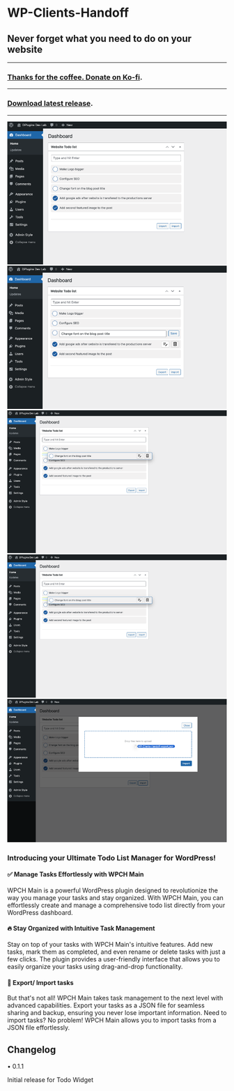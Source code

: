 # WP-Clients-Handoff

## Never forget what you need to do on your website

---
###  [Thanks for the coffee. Donate on Ko-fi](https://ko-fi.com/dplugins). 
---
###  [Download latest release](https://github.com/dplugins/wp-clients-handoff/releases/).
---

![alt text](https://github.com/DPlugins-Opensource/wp-clients-handoff/blob/main/repo-img/image-01.png "Title")
![alt text](https://github.com/DPlugins-Opensource/wp-clients-handoff/blob/main/repo-img/image-02.png "Title")
![alt text](https://github.com/DPlugins-Opensource/wp-clients-handoff/blob/main/repo-img/image-03.png "Title")
![alt text](https://github.com/DPlugins-Opensource/wp-clients-handoff/blob/main/repo-img/image-04.png "Title")
![alt text](https://github.com/DPlugins-Opensource/wp-clients-handoff/blob/main/repo-img/image-05.png "Title")

### Introducing your Ultimate Todo List Manager for WordPress!

#### ✅ Manage Tasks Effortlessly with WPCH Main

WPCH Main is a powerful WordPress plugin designed to revolutionize the way you manage your tasks and stay organized. With WPCH Main, you can effortlessly create and manage a comprehensive todo list directly from your WordPress dashboard.

#### 🔥 Stay Organized with Intuitive Task Management

Stay on top of your tasks with WPCH Main's intuitive features. Add new tasks, mark them as completed, and even rename or delete tasks with just a few clicks. The plugin provides a user-friendly interface that allows you to easily organize your tasks using drag-and-drop functionality.

#### 🌈 Export/ Import tasks

But that's not all! WPCH Main takes task management to the next level with advanced capabilities. Export your tasks as a JSON file for seamless sharing and backup, ensuring you never lose important information. Need to import tasks? No problem! WPCH Main allows you to import tasks from a JSON file effortlessly.

## Changelog

• 0.1.1

Initial release for Todo Widget
